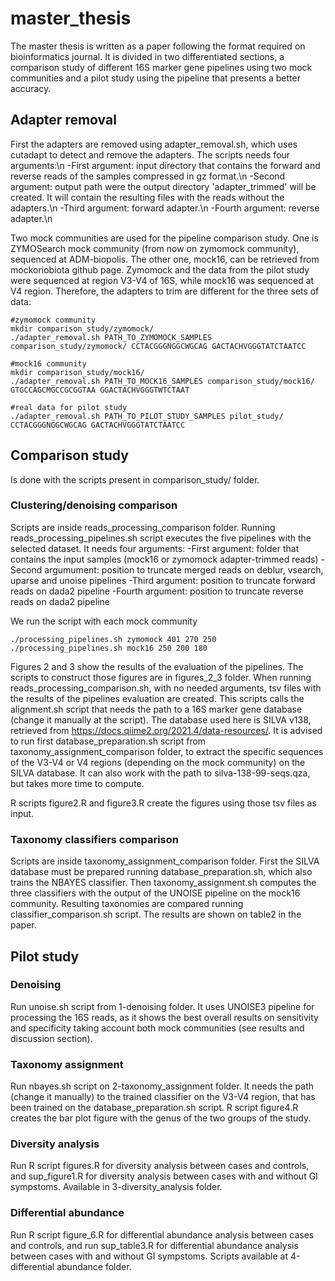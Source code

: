# master_thesis

The master thesis is written as a paper following the format required on bioinformatics journal. It is divided in two differentiated sections, a comparison study of different 16S marker gene pipelines using two mock communities and a pilot study using the pipeline that presents a better accuracy.


## Adapter removal

First the adapters are removed using adapter_removal.sh, which uses cutadapt to detect and remove the adapters. The scripts needs four arguments:\n
-First argument: input directory that contains the forward and reverse reads of the samples compressed in gz format.\n
-Second argument: output path were the output directory 'adapter_trimmed' will be created. It will contain the resulting files with the reads without the adapters.\n
-Third argument: forward adapter.\n
-Fourth argument: reverse adapter.\n

Two mock communities are used for the pipeline comparison study. One is ZYMOSearch mock community (from now on zymomock community), sequenced at ADM-biopolis. The other one, mock16, can be retrieved from mockoriobiota github page. 
Zymomock and the data from the pilot study were sequenced at region V3-V4 of 16S, while mock16 was sequenced at V4 region. Therefore, the adapters to trim are different for the three sets of data:

```
#zymomock community
mkdir comparison_study/zymomock/
./adapter_removal.sh PATH_TO_ZYMOMOCK_SAMPLES comparison_study/zymomock/ CCTACGGGNGGCWGCAG GACTACHVGGGTATCTAATCC

#mock16 community
mkdir comparison_study/mock16/
./adapter_removal.sh PATH_TO_MOCK16_SAMPLES comparison_study/mock16/ GTGCCAGCMGCCGCGGTAA GGACTACHVGGGTWTCTAAT

#real data for pilot study
./adapter_removal.sh PATH_TO_PILOT_STUDY_SAMPLES pilot_study/ CCTACGGGNGGCWGCAG GACTACHVGGGTATCTAATCC
```

## Comparison study 

Is done with the scripts present in comparison_study/ folder. 

### Clustering/denoising comparison

Scripts are inside reads_processing_comparison folder. Running reads_processing_pipelines.sh script executes the five pipelines with the selected dataset. It needs four arguments:
-First argument: folder that contains the input samples (mock16 or zymomock adapter-trimmed reads)
-Second argumument: position to truncate merged reads on  deblur, vsearch, uparse and unoise pipelines
-Third argument: position to truncate forward reads on dada2 pipeline
-Fourth argument: position to truncate reverse reads on dada2 pipeline

We run the script with each mock community

```
./processing_pipelines.sh zymomock 401 270 250
./processing_pipelines.sh mock16 250 200 180
```

Figures 2 and 3 show the results of the evaluation of the pipelines. The scripts to construct those figures are in figures_2_3 folder. When running reads_processing_comparison.sh, with no needed arguments, tsv files with the results of the pipelines evaluation are created. This scripts calls the alignment.sh script that needs the path to a 16S marker gene database (change it manually at the script). The database used here is SILVA v138, retrieved from https://docs.qiime2.org/2021.4/data-resources/. It is advised to run first database_preparation.sh script from taxonomy_assignment_comparison folder, to extract the specific sequences of the V3-V4 or V4 regions (depending on the mock community) on the SILVA database. It can also work with the path to silva-138-99-seqs.qza, but takes more time to compute.

R scripts figure2.R and figure3.R create the figures using those tsv files as input.

### Taxonomy classifiers comparison

Scripts are inside taxonomy_assignment_comparison folder. First the SILVA database must be prepared running database_preparation.sh, which also trains the NBAYES classifier. Then taxonomy_assignment.sh computes the three classifiers with the output of the UNOISE pipeline on the mock16 community. Resulting taxonomies are compared running classifier_comparison.sh script. The results are shown on table2 in the paper.

## Pilot study

### Denoising

Run unoise.sh script from 1-denoising folder. It uses UNOISE3 pipeline for processing the 16S reads, as it shows the best overall results on sensitivity and specificity taking account both mock communities (see results and discussion section).

### Taxonomy assignment

Run nbayes.sh script on 2-taxonomy_assignment folder. It needs the path (change it manually) to the trained classifier on the V3-V4 region, that has been trained on the database_preparation.sh script.
R script figure4.R creates the bar plot figure with the genus of the two groups of the study.

### Diversity analysis

Run R script figures.R for diversity analysis between cases and controls, and sup_figure1.R for diversity analysis between cases with and without GI sympstoms. Available in 3-diversity_analysis folder.


### Differential abundance

Run R script figure_6.R for differential abundance analysis between cases and controls, and run sup_table3.R for differential abundance analysis between cases with and without GI sympstoms. Scripts available at 4-differential abundance folder.
